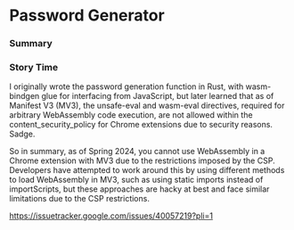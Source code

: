 # Password Generator

### Summary



### Story Time

I originally wrote the password generation function in Rust, with wasm-bindgen glue for interfacing from JavaScript, but later learned that as of Manifest V3 (MV3), the unsafe-eval and wasm-eval directives, required for arbitrary WebAssembly code execution, are not allowed within the content_security_policy for Chrome extensions due to security reasons. Sadge.

So in summary, as of Spring 2024, you cannot use WebAssembly in a Chrome extension with MV3 due to the restrictions imposed by the CSP. Developers have attempted to work around this by using different methods to load WebAssembly in MV3, such as using static imports instead of importScripts, but these approaches are hacky at best and face similar limitations due to the CSP restrictions.

https://issuetracker.google.com/issues/40057219?pli=1
